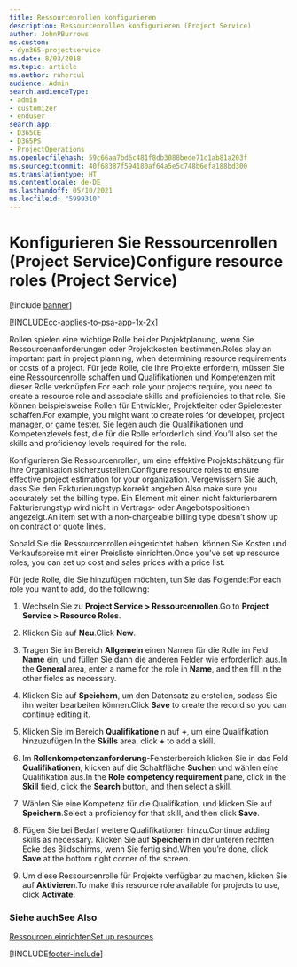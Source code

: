 ```yaml
---
title: Ressourcenrollen konfigurieren
description: Ressourcenrollen konfigurieren (Project Service)
author: JohnPBurrows
ms.custom:
- dyn365-projectservice
ms.date: 8/03/2018
ms.topic: article
ms.author: ruhercul
audience: Admin
search.audienceType:
- admin
- customizer
- enduser
search.app:
- D365CE
- D365PS
- ProjectOperations
ms.openlocfilehash: 59c66aa7bd6c481f8db3088bede71c1ab81a203f
ms.sourcegitcommit: 40f68387f594180af64a5e5c748b6efa188bd300
ms.translationtype: HT
ms.contentlocale: de-DE
ms.lasthandoff: 05/10/2021
ms.locfileid: "5999310"
---
```

# <a name="configure-resource-roles-project-service"></a><span data-ttu-id="368fc-103">Konfigurieren Sie Ressourcenrollen (Project Service)</span><span class="sxs-lookup"><span data-stu-id="368fc-103">Configure resource roles (Project Service)</span></span>

[!include [banner](../includes/psa-now-project-operations.md)]

[!INCLUDE[cc-applies-to-psa-app-1x-2x](../includes/cc-applies-to-psa-app-1x-2x.md)]

<span data-ttu-id="368fc-104">Rollen spielen eine wichtige Rolle bei der Projektplanung, wenn Sie Ressourcenanforderungen oder Projektkosten bestimmen.</span><span class="sxs-lookup"><span data-stu-id="368fc-104">Roles play an important part in project planning, when determining resource requirements or costs of a project.</span></span> <span data-ttu-id="368fc-105">Für jede Rolle, die Ihre Projekte erfordern, müssen Sie eine Ressourcenrolle schaffen und Qualifikationen und Kompetenzen mit dieser Rolle verknüpfen.</span><span class="sxs-lookup"><span data-stu-id="368fc-105">For each role your projects require, you need to create a resource role and associate skills and proficiencies to that role.</span></span> <span data-ttu-id="368fc-106">Sie können beispielsweise Rollen für Entwickler, Projektleiter oder Spieletester schaffen.</span><span class="sxs-lookup"><span data-stu-id="368fc-106">For example, you might want to create roles for developer, project manager, or game tester.</span></span> <span data-ttu-id="368fc-107">Sie legen auch die Qualifikationen und Kompetenzlevels fest, die für die Rolle erforderlich sind.</span><span class="sxs-lookup"><span data-stu-id="368fc-107">You’ll also set the skills and proficiency levels required for the role.</span></span>  
  
 <span data-ttu-id="368fc-108">Konfigurieren Sie Ressourcenrollen, um eine effektive Projektschätzung für Ihre Organisation sicherzustellen.</span><span class="sxs-lookup"><span data-stu-id="368fc-108">Configure resource roles to ensure effective project estimation for your organization.</span></span>  <span data-ttu-id="368fc-109">Vergewissern Sie auch, dass Sie den Fakturierungstyp korrekt angeben.</span><span class="sxs-lookup"><span data-stu-id="368fc-109">Also make sure you accurately set the billing type.</span></span> <span data-ttu-id="368fc-110">Ein Element mit einen nicht fakturierbarem Fakturierungstyp wird nicht in Vertrags- oder Angebotspositionen angezeigt.</span><span class="sxs-lookup"><span data-stu-id="368fc-110">An item set with a non-chargeable billing type doesn’t show up on contract or quote lines.</span></span>  
  
 <span data-ttu-id="368fc-111">Sobald Sie die Ressourcenrollen eingerichtet haben, können Sie Kosten und Verkaufspreise mit einer Preisliste einrichten.</span><span class="sxs-lookup"><span data-stu-id="368fc-111">Once you’ve set up resource roles, you can set up cost and sales prices with a price list.</span></span>  
  
 <span data-ttu-id="368fc-112">Für jede Rolle, die Sie hinzufügen möchten, tun Sie das Folgende:</span><span class="sxs-lookup"><span data-stu-id="368fc-112">For each role you want to add, do the following:</span></span>  
  
1.  <span data-ttu-id="368fc-113">Wechseln Sie zu **Project Service > Ressourcenrollen**.</span><span class="sxs-lookup"><span data-stu-id="368fc-113">Go to **Project Service > Resource Roles**.</span></span>  
  
2.  <span data-ttu-id="368fc-114">Klicken Sie auf **Neu**.</span><span class="sxs-lookup"><span data-stu-id="368fc-114">Click **New**.</span></span>  
  
3.  <span data-ttu-id="368fc-115">Tragen Sie im Bereich **Allgemein** einen Namen für die Rolle im Feld **Name** ein, und füllen Sie dann die anderen Felder wie erforderlich aus.</span><span class="sxs-lookup"><span data-stu-id="368fc-115">In the **General** area, enter a name for the role in **Name**, and then fill in the other fields as necessary.</span></span>  
  
4.  <span data-ttu-id="368fc-116">Klicken Sie auf **Speichern**, um den Datensatz zu erstellen, sodass Sie ihn weiter bearbeiten können.</span><span class="sxs-lookup"><span data-stu-id="368fc-116">Click **Save** to create the record so you can continue editing it.</span></span>  
  
5.  <span data-ttu-id="368fc-117">Klicken Sie im Bereich **Qualifikatione** n auf **+**, um eine Qualifikation hinzuzufügen.</span><span class="sxs-lookup"><span data-stu-id="368fc-117">In the **Skills** area, click **+** to add a skill.</span></span>  
  
6.  <span data-ttu-id="368fc-118">Im **Rollenkompetenzanforderung**-Fensterbereich klicken Sie in das Feld **Qualifikationen**, klicken auf die Schaltfläche **Suchen** und wählen eine Qualifikation aus.</span><span class="sxs-lookup"><span data-stu-id="368fc-118">In the **Role competency requirement** pane, click in the **Skill** field, click the **Search** button, and then select a skill.</span></span>  
  
7.  <span data-ttu-id="368fc-119">Wählen Sie eine Kompetenz für die Qualifikation, und klicken Sie auf **Speichern**.</span><span class="sxs-lookup"><span data-stu-id="368fc-119">Select a proficiency for that skill, and then click **Save**.</span></span>  
  
8.  <span data-ttu-id="368fc-120">Fügen Sie bei Bedarf weitere Qualifikationen hinzu.</span><span class="sxs-lookup"><span data-stu-id="368fc-120">Continue adding skills as necessary.</span></span> <span data-ttu-id="368fc-121">Klicken Sie auf **Speichern** in der unteren rechten Ecke des Bildschirms, wenn Sie fertig sind.</span><span class="sxs-lookup"><span data-stu-id="368fc-121">When you’re done, click **Save** at the bottom right corner of the screen.</span></span>  
  
9. <span data-ttu-id="368fc-122">Um diese Ressourcenrolle für Projekte verfügbar zu machen, klicken Sie auf **Aktivieren**.</span><span class="sxs-lookup"><span data-stu-id="368fc-122">To make this resource role available for projects to use, click **Activate**.</span></span>  
  
### <a name="see-also"></a><span data-ttu-id="368fc-123">Siehe auch</span><span class="sxs-lookup"><span data-stu-id="368fc-123">See Also</span></span>  
 [<span data-ttu-id="368fc-124">Ressourcen einrichten</span><span class="sxs-lookup"><span data-stu-id="368fc-124">Set up resources</span></span>](../psa/set-up-resources.md)


[!INCLUDE[footer-include](../includes/footer-banner.md)]